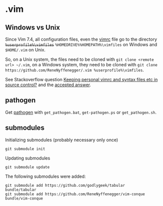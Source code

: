 # .vim

## Windows vs Unix

Since Vim 7.4, all configuration files, even the
[vimrc](https://github.com/ReneNyffenegger/.vim/blob/master/vimrc) file go to
the directory <del>`%userprofile%\vimfiles`</del> `%HOMEDRIVE%%HOMEPATH%\vimfiles`
on Windows and `$HOME/.vim` on Unix.

So, on a Unix system, the files need to be cloned with `git clone <remote url> ~/.vim`, on a Windows system, they need to be cloned with `git clone https://github.com/ReneNyffenegger/.vim %userprofile%\vimfiles`.

See Stackoverflow question [Keeping personal vimrc and syntax files etc in source control?](http://vi.stackexchange.com/questions/4027/keeping-personal-vimrc-and-syntax-files-etc-in-source-control)
and the [accepted answer](http://vi.stackexchange.com/a/4030/985).

## pathogen

Get [pathogen](https://github.com/tpope/vim-pathogen) with `get_pathogen.bat`, `get-pathogen.ps` or `get_pathogen.sh`.

## submodules

Initializing submodules (probably necessary only once)

    git submodule init

Updating submodules

    git submodule update

The following submodules were added:

    git submodule add https://github.com/godlygeek/tabular          bundle/tabular
    git submodule add https://github.com/ReneNyffenegger/vim-conque bundle/vim-conque
    
